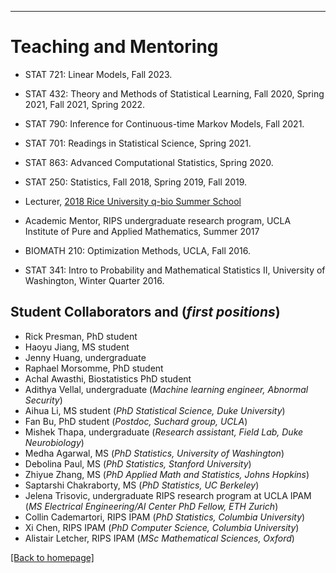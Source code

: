 ---
# [](#header-1)Teaching and Mentoring

* STAT 721: Linear Models, Fall 2023.

* STAT 432: Theory and Methods of Statistical Learning, Fall 2020, Spring 2021, Fall 2021, Spring 2022.

* STAT 790: Inference for Continuous-time Markov Models, Fall 2021.

* STAT 701: Readings in Statistical Science, Spring 2021.

* STAT 863: Advanced Computational Statistics, Spring 2020.

* STAT 250: Statistics, Fall 2018, Spring 2019, Fall 2019.

* Lecturer, [2018 Rice University q-bio Summer School](http://q-bio.org/wp/qbss/2018lecturers/) 

* Academic Mentor, RIPS undergraduate research program, UCLA Institute of Pure and Applied Mathematics, Summer 2017
	
* BIOMATH 210: Optimization Methods, UCLA, Fall 2016. 

* STAT 341: Intro to Probability and Mathematical Statistics II, University of Washington, Winter Quarter 2016. 


Student Collaborators and (_first positions_)
-------
* Rick Presman, PhD student
* Haoyu Jiang, MS student
* Jenny Huang, undergraduate
* Raphael Morsomme, PhD student
* Achal Awasthi, Biostatistics PhD student
* Adithya Vellal, undergraduate (_Machine learning engineer, Abnormal Security_)
* Aihua Li, MS student (_PhD Statistical Science, Duke University_)
* Fan Bu, PhD student (_Postdoc, Suchard group, UCLA_)
* Mishek Thapa, undergraduate (_Research assistant, Field Lab, Duke Neurobiology_)
* Medha Agarwal, MS (_PhD Statistics, University of Washington_)
* Debolina Paul, MS (_PhD Statistics, Stanford University_)
* Zhiyue Zhang, MS (_PhD Applied Math and Statistics, Johns Hopkins_)
* Saptarshi Chakraborty, MS (_PhD Statistics, UC Berkeley_)
* Jelena Trisovic, undergraduate RIPS research program at UCLA IPAM (_MS Electrical Engineering/AI Center PhD Fellow, ETH Zurich_)
* Collin Cademartori, RIPS IPAM (_PhD Statistics, Columbia University_)
* Xi Chen, RIPS IPAM  (_PhD Computer Science, Columbia University_)
* Alistair Letcher, RIPS IPAM (_MSc Mathematical Sciences, Oxford_)


[ [Back to homepage] ](./)
